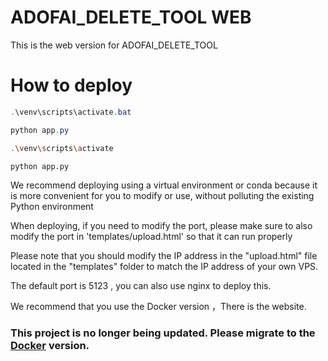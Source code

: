 # ADOFAI_DELETE_TOOL WEB

This is the web version for ADOFAI_DELETE_TOOL

# How to deploy
```powershell
.\venv\scripts\activate.bat

python app.py 
```


```bash
.\venv\scripts\activate

python app.py
```

We recommend deploying using a virtual environment or conda because it is more convenient for you to modify or use, without polluting the existing Python environment

When deploying, if you need to modify the port, please make sure to also modify the port in 'templates/upload.html' so that it can run properly

Please note that you should modify the IP address in the "upload.html" file located in the "templates" folder to match the IP address of your own VPS.

The default port is 5123 , you can also use nginx to deploy this.

We recommend that you use the Docker version ，There is the website.

### **This project is no longer being updated. Please migrate to the [Docker](https://github.com/LeonLeeLi/adofai_delete_tool_web-docker) version.** 
